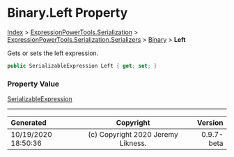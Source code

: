 ﻿# Binary.Left Property

[Index](../index.md) > [ExpressionPowerTools.Serialization](ExpressionPowerTools.Serialization.a.md) > [ExpressionPowerTools.Serialization.Serializers](ExpressionPowerTools.Serialization.Serializers.n.md) > [Binary](ExpressionPowerTools.Serialization.Serializers.Binary.cs.md) > **Left**

Gets or sets the left expression.

```csharp
public SerializableExpression Left { get; set; }
```

### Property Value

 [SerializableExpression](ExpressionPowerTools.Serialization.Serializers.SerializableExpression.cs.md) 


---

| Generated | Copyright | Version |
| :-- | :-: | --: |
| 10/19/2020 18:50:36 | (c) Copyright 2020 Jeremy Likness. | 0.9.7-beta |
